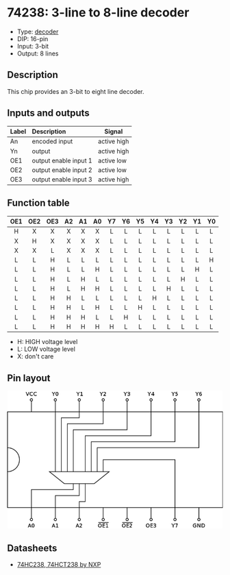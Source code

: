 # 74238: 3-line to 8-line decoder

- Type: [decoder](encoders_decoders.md)
- DIP: 16-pin
- Input: 3-bit
- Output: 8 lines

## Description

This chip provides an 3-bit to eight line decoder.

## Inputs and outputs

| Label | Description           | Signal      |
|:----- |:--------------------- | ----------- |
| An    | encoded input         | active high |
| Yn    | output                | active high |
| OE1   | output enable input 1 | active low  |
| OE2   | output enable input 2 | active low  |
| OE3   | output enable input 3 | active high |


## Function table

| OE1 | OE2 | OE3 | A2  | A1  | A0  | Y7  | Y6  | Y5  | Y4  | Y3  | Y2  | Y1  | Y0  |
|:---:|:---:|:---:|:---:|:---:|:---:|:---:|:---:|:---:|:---:|:---:|:---:|:---:|:---:|
| H   | X   | X   | X   | X   | X   | L   | L   | L   | L   | L   | L   | L   | L   |
| X   | H   | X   | X   | X   | X   | L   | L   | L   | L   | L   | L   | L   | L   |
| X   | X   | L   | X   | X   | X   | L   | L   | L   | L   | L   | L   | L   | L   |
| L   | L   | H   | L   | L   | L   | L   | L   | L   | L   | L   | L   | L   | H   |
| L   | L   | H   | L   | L   | H   | L   | L   | L   | L   | L   | L   | H   | L   |
| L   | L   | H   | L   | H   | L   | L   | L   | L   | L   | L   | H   | L   | L   |
| L   | L   | H   | L   | H   | H   | L   | L   | L   | L   | H   | L   | L   | L   |
| L   | L   | H   | H   | L   | L   | L   | L   | L   | H   | L   | L   | L   | L   |
| L   | L   | H   | H   | L   | H   | L   | L   | H   | L   | L   | L   | L   | L   |
| L   | L   | H   | H   | H   | L   | L   | H   | L   | L   | L   | L   | L   | L   |
| L   | L   | H   | H   | H   | H   | H   | L   | L   | L   | L   | L   | L   | L   |


- H: HIGH voltage level
- L: LOW voltage level
- X: don't care

## Pin layout

![](../dia/74238-dip.png)

## Datasheets

- [74HC238, 74HCT238 by NXP](http://www.nxp.com/documents/data_sheet/74HC_HCT238.pdf)
